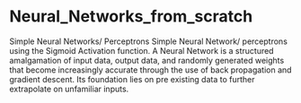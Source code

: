 # Neural_Networks_from_scratch
Simple Neural Networks/ Perceptrons
Simple Neural Network/ perceptrons using the Sigmoid Activation function. A Neural Network is a structured amalgamation of input data, output data, and randomly generated weights that become increasingly accurate through the use of back propagation and gradient descent. Its foundation lies on pre existing data to further extrapolate on unfamiliar inputs.
